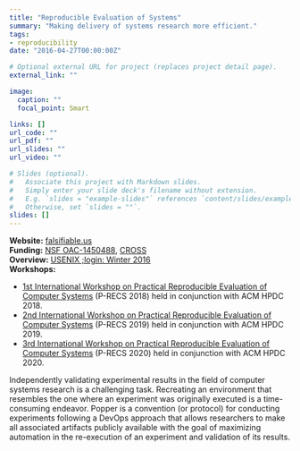 ```yaml
---
title: "Reproducible Evaluation of Systems"
summary: "Making delivery of systems research more efficient."
tags:
- reproducibility
date: "2016-04-27T00:00:00Z"

# Optional external URL for project (replaces project detail page).
external_link: ""

image:
  caption: ""
  focal_point: Smart

links: []
url_code: ""
url_pdf: ""
url_slides: ""
url_video: ""

# Slides (optional).
#   Associate this project with Markdown slides.
#   Simply enter your slide deck's filename without extension.
#   E.g. `slides = "example-slides"` references `content/slides/example-slides.md`.
#   Otherwise, set `slides = ""`.
slides: []
---
```


**Website:** [falsifiable.us](http://falsifiable.us)  
**Funding:** [NSF OAC-1450488](http://bigweatherweb.org/Big_Weather_Web/Home/Home.html), [CROSS](https://cross.ucsc.edu/)  
**Overview:** [USENIX ;login: Winter 2016](https://drive.google.com/file/d/0B5rZ7hI6vXv3bHlxdEpIMkphS0U/view?usp=sharing)  
**Workshops:**

-  [1st International Workshop on Practical Reproducible Evaluation of Computer Systems](https://p-recs.github.io/2018/) (P-RECS 2018) held in conjunction with ACM HPDC 2018.  
- [2nd International Workshop on Practical Reproducible Evaluation of Computer Systems](https://p-recs.github.io/2019/) (P-RECS 2019) held in conjunction with ACM HPDC 2019.
- [3rd International Workshop on Practical Reproducible Evaluation of Computer Systems](https://p-recs.github.io/2020/) (P-RECS 2020) held in conjunction with ACM HPDC 2020.

Independently validating experimental  results in the field of computer systems research is a challenging task. Recreating an environment that resembles the one where an experiment  was originally executed is a time-consuming endeavor. Popper is a  convention (or protocol) for conducting experiments following a DevOps  approach that allows researchers to make all associated artifacts  publicly available with the goal of maximizing automation in the  re-execution of an experiment and validation of its results.
